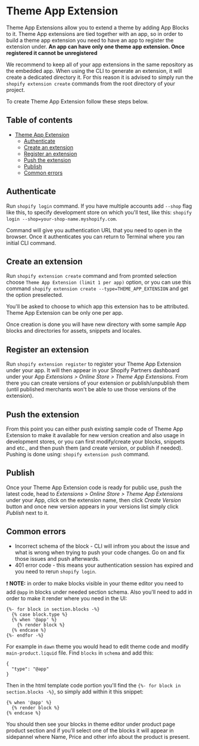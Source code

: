 # Theme App Extension

Theme App Extensions allow you to extend a theme by adding App Blocks to it. Theme App extensions are tied together with an app, so in order to build a theme app extension you need to have an app to register the extension under. **An app can have only one theme app extension. Once registered it cannot be unregistered**

We recommend to keep all of your app extensions in the same repository as the embedded app. When using the CLI to generate an extension, it will create a dedicated directory it. For this reason it is advised to simply run the `shopify extension create` commands from the root directory of your project.

To create Theme App Extension follow these steps below.

## Table of contents

- [Theme App Extension](#theme-app-extension)
	- [Authenticate](#authenticate)
	- [Create an extension](#create-an-extension)
	- [Register an extension](#register-an-extension)
	- [Push the extension](#push-the-extension)
	- [Publish](#publish)
	- [Common errors](#common-errors)

## Authenticate

Run `shopify login` command. If you have multiple accounts add `--shop` flag like this, to specify development store on which you'll test, like this: `shopify login --shop=your-shop-name.myshopify.com`.

Command will give you authentication URL that you need to open in the browser. Once it authenticates you can return to Terminal where you ran initial CLI command.

## Create an extension

Run `shopify extension create` command and from promted selection choose `Theme App Extension (limit 1 per app)` option, or you can use this command `shopify extension create --type=THEME_APP_EXTENSION` and get the option preselected.

You'll be asked to choose to which app this extension has to be attributed. Theme App Extension can be only one per app.

Once creation is done you will have new directory with some sample App blocks and directories for assets, snippets and locales.

## Register an extension

Run `shopify extension register` to register your Theme App Extension under your app. It will then appear in your Shopify Partners dashboard under your App _Extensions > Online Store > Theme App Extensions_. From there you can create versions of your extension or publish/unpublish them (until published merchants won't be able to use those versions of the extension).

## Push the extension

From this point you can either push existing sample code of Theme App Extension to make it available for new version creation and also usage in development stores, or you can first modify/create your blocks, snippets and etc., and then push them (and create version, or publish if needed). Pushing is done using: `shopify extension push` command.

## Publish

Once your Theme App Extension code is ready for public use, push the latest code, head to _Extensions > Online Store > Theme App Extensions_ under your App, click on the extension name, then click _Create Version_ button and once new version appears in your versions list simply click _Publish_ next to it.

## Common errors

- Incorrect schema of the block - CLI will infrom you about the issue and what is wrong when trying to push your code changes. Go on and fix those issues and push afterwards.
- 401 error code - this means your authentication session has expired and you need to rerun `shopify login`.

❗️ **NOTE:** in order to make blocks visible in your theme editor you need to add `@app` in blocks under needed section schema. Also you'll need to add in order to make it render where you need in the UI:

```liquid
{%- for block in section.blocks -%}
  {% case block.type %}
  {% when '@app' %}
    {% render block %}
  {% endcase %}
{%- endfor -%}
```

For example in `dawn` theme you would head to edit theme code and modify `main-product.liquid` file. Find `blocks` in `schema` and add this:

```liquid
{
  "type": "@app"
}
```

Then in the html template code portion you'll find the `{%- for block in section.blocks -%}`, so simply add within it this snippet:

```liquid
{% when '@app' %}
  {% render block %}
{% endcase %}
```

You should then see your blocks in theme editor under product page product section and if you'll select one of the blocks it will appear in sidepannel where Name, Price and other info about the product is present.
